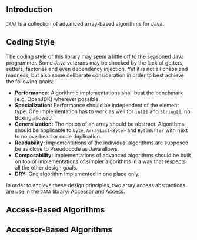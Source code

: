 Introduction
------------
`JAAA` is a collection of advanced array-based algorithms for Java.

Coding Style
------------
The coding style of this library may seem a little off to the seasoned Java programmer.
Some Java veterans may be shocked by the lack of getters, setters, factories and even
dependency injection. Yet it is not all chaos and madness, but also some deliberate
consideration in order to best achieve the following goals:

  * __Performance:__ Algorithmic implementations shall beat the benchmark (e.g. OpenJDK) wherever possible.
  * __Specialization:__ Performance should be independent of the element type. One implementation has to work as well
                        for `int[]` and `String[]`, no Boxing allowed.
  * __Generalization:__ The notion of an array should be abstract. Algorithms should be applicable to `byte`,
                        `ArrayList<Byte>` and `ByteBuffer` with next to no overhead or code duplication. 
  * __Readability:__ Implementations of the individual algorithms are supposed be as close to Pseudocode as Java allows.
  * __Composability:__ Implementations of advanced algorithms should be built on top of implementations of simpler
                       algorithms in a way that respects all the other design goals.  
  * __DRY:__ One algorithm implemented in one place only.

In order to achieve these design principles, two array access abstractions are use in the `JAAA` library:
Accessor and Access.

Access-Based Algorithms
-----------------------

Accessor-Based Algorithms
-------------------------
